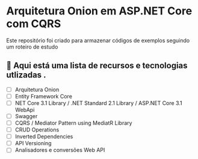 # Arquitetura Onion em ASP.NET Core com CQRS
Este repositório foi criado para armazenar códigos de exemplos seguindo um roteiro de estudo

## 🔨 Aqui está uma lista de recursos e tecnologias utlizadas .

- [ ] Arquitetura Onion
- [ ] Entity Framework Core
- [ ] NET Core 3.1 Library / .NET Standard 2.1 Library / ASP.NET Core 3.1 WebApi
- [ ] Swagger
- [ ] CQRS / Mediator Pattern using MediatR Library
- [ ] CRUD Operations
- [ ] Inverted Dependencies
- [ ] API Versioning
- [ ] Analisadores e conversões Web API
